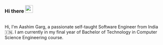 ### Hi there <img src="https://media.giphy.com/media/hvRJCLFzcasrR4ia7z/giphy.gif" width="25px">

<br />
Hi, I'm Aashim Garg, a passionate self-taught Software Engineer from India 🇮🇳. I am currently in my final year of Bachelor of Technology in Computer Science Engineering course.
